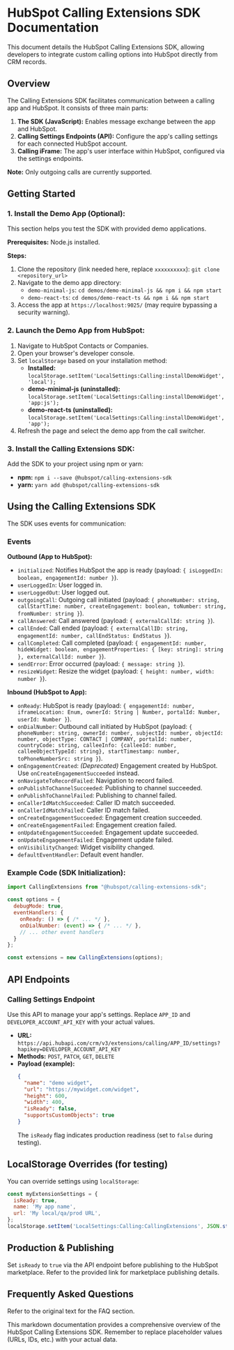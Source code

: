 # HubSpot Calling Extensions SDK Documentation

This document details the HubSpot Calling Extensions SDK, allowing developers to integrate custom calling options into HubSpot directly from CRM records.

## Overview

The Calling Extensions SDK facilitates communication between a calling app and HubSpot.  It consists of three main parts:

1. **The SDK (JavaScript):** Enables message exchange between the app and HubSpot.
2. **Calling Settings Endpoints (API):** Configure the app's calling settings for each connected HubSpot account.
3. **Calling iFrame:** The app's user interface within HubSpot, configured via the settings endpoints.

**Note:** Only outgoing calls are currently supported.


## Getting Started

### 1. Install the Demo App (Optional):

This section helps you test the SDK with provided demo applications.

**Prerequisites:** Node.js installed.

**Steps:**

1. Clone the repository (link needed here, replace `xxxxxxxxxx`): `git clone <repository_url>`
2. Navigate to the demo app directory:
   * `demo-minimal-js`: `cd demos/demo-minimal-js && npm i && npm start`
   * `demo-react-ts`: `cd demos/demo-react-ts && npm i && npm start`
3. Access the app at `https://localhost:9025/` (may require bypassing a security warning).


### 2. Launch the Demo App from HubSpot:

1. Navigate to HubSpot Contacts or Companies.
2. Open your browser's developer console.
3. Set `localStorage` based on your installation method:
   * **Installed:** `localStorage.setItem('LocalSettings:Calling:installDemoWidget', 'local');`
   * **demo-minimal-js (uninstalled):** `localStorage.setItem('LocalSettings:Calling:installDemoWidget', 'app:js');`
   * **demo-react-ts (uninstalled):** `localStorage.setItem('LocalSettings:Calling:installDemoWidget', 'app');`
4. Refresh the page and select the demo app from the call switcher.


### 3. Install the Calling Extensions SDK:

Add the SDK to your project using npm or yarn:

* **npm:** `npm i --save @hubspot/calling-extensions-sdk`
* **yarn:** `yarn add @hubspot/calling-extensions-sdk`


## Using the Calling Extensions SDK

The SDK uses events for communication:

### Events

**Outbound (App to HubSpot):**

* `initialized`: Notifies HubSpot the app is ready (payload: `{ isLoggedIn: boolean, engagementId: number }`).
* `userLoggedIn`:  User logged in.
* `userLoggedOut`: User logged out.
* `outgoingCall`: Outgoing call initiated (payload: `{ phoneNumber: string, callStartTime: number, createEngagement: boolean, toNumber: string, fromNumber: string }`).
* `callAnswered`: Call answered (payload: `{ externalCallId: string }`).
* `callEnded`: Call ended (payload: `{ externalCallID: string, engagementId: number, callEndStatus: EndStatus }`).
* `callCompleted`: Call completed (payload: `{ engagementId: number, hideWidget: boolean, engagementProperties: { [key: string]: string }, externalCallId: number }`).
* `sendError`: Error occurred (payload: `{ message: string }`).
* `resizeWidget`: Resize the widget (payload: `{ height: number, width: number }`).

**Inbound (HubSpot to App):**

* `onReady`: HubSpot is ready (payload: `{ engagementId: number, iframeLocation: Enum, ownerId: String | Number, portalId: Number, userId: Number }`).
* `onDialNumber`: Outbound call initiated by HubSpot (payload: `{ phoneNumber: string, ownerId: number, subjectId: number, objectId: number, objectType: CONTACT | COMPANY, portalId: number, countryCode: string, calleeInfo: {calleeId: number, calleeObjectTypeId: string}, startTimestamp: number, toPhoneNumberSrc: string }`).
* `onEngagementCreated`: *(Deprecated)* Engagement created by HubSpot. Use `onCreateEngagementSucceeded` instead.
* `onNavigateToRecordFailed`: Navigation to record failed.
* `onPublishToChannelSucceeded`: Publishing to channel succeeded.
* `onPublishToChannelFailed`: Publishing to channel failed.
* `onCallerIdMatchSucceeded`: Caller ID match succeeded.
* `onCallerIdMatchFailed`: Caller ID match failed.
* `onCreateEngagementSucceeded`: Engagement creation succeeded.
* `onCreateEngagementFailed`: Engagement creation failed.
* `onUpdateEngagementSucceeded`: Engagement update succeeded.
* `onUpdateEngagementFailed`: Engagement update failed.
* `onVisibilityChanged`: Widget visibility changed.
* `defaultEventHandler`: Default event handler.


### Example Code (SDK Initialization):

```javascript
import CallingExtensions from "@hubspot/calling-extensions-sdk";

const options = {
  debugMode: true,
  eventHandlers: {
    onReady: () => { /* ... */ },
    onDialNumber: (event) => { /* ... */ },
    // ... other event handlers
  }
};

const extensions = new CallingExtensions(options);
```

## API Endpoints

### Calling Settings Endpoint

Use this API to manage your app's settings.  Replace `APP_ID` and `DEVELOPER_ACCOUNT_API_KEY` with your actual values.

* **URL:** `https://api.hubapi.com/crm/v3/extensions/calling/APP_ID/settings?hapikey=DEVELOPER_ACCOUNT_API_KEY`
* **Methods:** `POST`, `PATCH`, `GET`, `DELETE`
* **Payload (example):**
  ```json
  {
    "name": "demo widget",
    "url": "https://mywidget.com/widget",
    "height": 600,
    "width": 400,
    "isReady": false,
    "supportsCustomObjects": true
  }
  ```
  The `isReady` flag indicates production readiness (set to `false` during testing).


## LocalStorage Overrides (for testing)

You can override settings using `localStorage`:

```javascript
const myExtensionSettings = {
  isReady: true,
  name: 'My app name',
  url: 'My local/qa/prod URL',
};
localStorage.setItem('LocalSettings:Calling:CallingExtensions', JSON.stringify(myExtensionSettings));
```

## Production & Publishing

Set `isReady` to `true` via the API endpoint before publishing to the HubSpot marketplace.  Refer to the provided link for marketplace publishing details.


## Frequently Asked Questions

Refer to the original text for the FAQ section.


This markdown documentation provides a comprehensive overview of the HubSpot Calling Extensions SDK. Remember to replace placeholder values (URLs, IDs, etc.) with your actual data.
